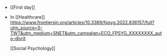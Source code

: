- [[First day]]
- In [[Healthcare]]
  https://www.frontiersin.org/articles/10.3389/fpsyg.2022.836157/full?utm_source=S-TWT&utm_medium=SNET&utm_campaign=ECO_FPSYG_XXXXXXXX_auto-dlvrit
  
  [[Social Psychology]]
